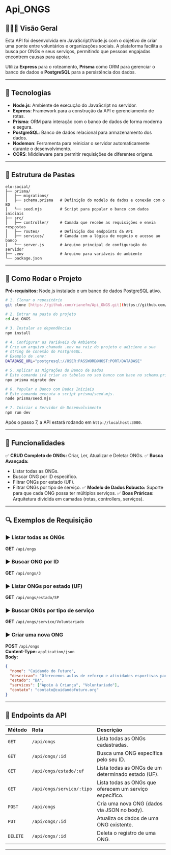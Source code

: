 # Api_ONGS

## 👩🏽‍💻 Visão Geral

Esta API foi desenvolvida em JavaScript/Node.js com o objetivo de criar uma ponte entre voluntários e organizações sociais. A plataforma facilita a busca por ONGs e seus serviços, permitindo que pessoas engajadas encontrem causas para apoiar.

Utiliza **Express** para o roteamento, **Prisma** como ORM para gerenciar o banco de dados e **PostgreSQL** para a persistência dos dados.

---

## 🚀 Tecnologias

- **Node.js**: Ambiente de execução do JavaScript no servidor.
- **Express**: Framework para a construção da API e gerenciamento de rotas.
- **Prisma**: ORM para interação com o banco de dados de forma moderna e segura.
- **PostgreSQL**: Banco de dados relacional para armazenamento dos dados.
- **Nodemon**: Ferramenta para reiniciar o servidor automaticamente durante o desenvolvimento.
- **CORS**: Middleware para permitir requisições de diferentes origens.

---

## 📁 Estrutura de Pastas

```
elo-social/
├── prisma/
│   ├── migrations/
│   ├── schema.prisma   # Definição do modelo de dados e conexão com o BD
│   └── seed.mjs        # Script para popular o banco com dados iniciais
├── src/
│   ├── controller/     # Camada que recebe as requisições e envia respostas
│   ├── routes/         # Definição dos endpoints da API
│   ├── services/       # Camada com a lógica de negócio e acesso ao banco
│   └── server.js       # Arquivo principal de configuração do servidor
├── .env                # Arquivo para variáveis de ambiente
└── package.json
```

---

## 🔧 Como Rodar o Projeto

**Pré-requisitos:** Node.js instalado e um banco de dados PostgreSQL ativo.

```bash
# 1. Clonar o repositório
git clone [https://github.com/rianefm/Api_ONGS.git](https://github.com/rianefm/Api_ONGS.git)

# 2. Entrar na pasta do projeto
cd Api_ONGS

# 3. Instalar as dependências
npm install

# 4. Configurar as Variáveis de Ambiente
# Crie um arquivo chamado .env na raiz do projeto e adicione a sua
# string de conexão do PostgreSQL.
# Exemplo de .env:
DATABASE_URL="postgresql://USER:PASSWORD@HOST:PORT/DATABASE"

# 5. Aplicar as Migrações do Banco de Dados
# Este comando irá criar as tabelas no seu banco com base no schema.prisma.
npx prisma migrate dev

# 6. Popular o Banco com Dados Iniciais
# Este comando executa o script prisma/seed.mjs.
node prisma/seed.mjs

# 7. Iniciar o Servidor de Desenvolvimento
npm run dev
```
Após o passo 7, a API estará rodando em `http://localhost:3000`.

---

## 📌 Funcionalidades

✅ **CRUD Completo de ONGs:** Criar, Ler, Atualizar e Deletar ONGs.
✅ **Busca Avançada:**
- Listar todas as ONGs.
- Buscar ONG por ID específico.
- Filtrar ONGs por estado (UF).
- Filtrar ONGs por tipo de serviço.
✅ **Modelo de Dados Robusto:** Suporte para que cada ONG possa ter múltiplos serviços.
✅ **Boas Práricas:** Arquitetura dividida em camadas (rotas, controllers, serviços).

---

## 🔍 Exemplos de Requisição

### ▶️ Listar todas as ONGs
**GET** `/api/ongs`

### ▶️ Buscar ONG por ID
**GET** `/api/ongs/3`

### ▶️ Listar ONGs por estado (UF)
**GET** `/api/ongs/estado/SP`

### ▶️ Buscar ONGs por tipo de serviço
**GET** `/api/ongs/servico/Voluntariado`

### ▶️ Criar uma nova ONG
**POST** `/api/ongs`  
**Content-Type:** `application/json`  
**Body:**
```json
{
  "nome": "Cuidando do Futuro",
  "descricao": "Oferecemos aulas de reforço e atividades esportivas para crianças.",
  "estado": "BA",
  "servicos": ["Apoio à Criança", "Voluntariado"],
  "contato": "contato@cuidandofuturo.org"
}
```

---

## 🔗 Endpoints da API

| Método | Rota | Descrição |
| :--- | :--- | :--- |
| `GET` | `/api/ongs` | Lista todas as ONGs cadastradas. |
| `GET` | `/api/ongs/:id` | Busca uma ONG específica pelo seu ID. |
| `GET` | `/api/ongs/estado/:uf` | Lista todas as ONGs de um determinado estado (UF). |
| `GET` | `/api/ongs/servico/:tipo`| Lista todas as ONGs que oferecem um serviço específico. |
| `POST` | `/api/ongs` | Cria uma nova ONG (dados via JSON no body). |
| `PUT` | `/api/ongs/:id` | Atualiza os dados de uma ONG existente. |
| `DELETE`| `/api/ongs/:id` | Deleta o registro de uma ONG. |

---
